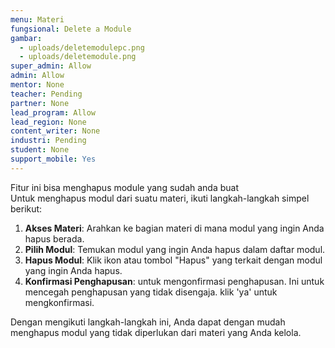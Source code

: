 ```yaml
---
menu: Materi
fungsional: Delete a Module
gambar:
  - uploads/deletemodulepc.png
  - uploads/deletemodule.png
super_admin: Allow
admin: Allow
mentor: None
teacher: Pending
partner: None
lead_program: Allow
lead_region: None
content_writer: None
industri: Pending
student: None
support_mobile: Yes
---
```

F﻿itur ini bisa menghapus module yang sudah anda buat\
Untuk menghapus modul dari suatu materi, ikuti langkah-langkah simpel berikut:

1. **Akses Materi**: Arahkan ke bagian materi di mana modul yang ingin Anda hapus berada.
2. **Pilih Modul**: Temukan modul yang ingin Anda hapus dalam daftar modul.
3. **Hapus Modul**: Klik ikon atau tombol "Hapus" yang terkait dengan modul yang ingin Anda hapus.
4. **Konfirmasi Penghapusan**: untuk mengonfirmasi penghapusan. Ini untuk mencegah penghapusan yang tidak disengaja. klik 'ya' untuk mengkonfirmasi.

Dengan mengikuti langkah-langkah ini, Anda dapat dengan mudah menghapus modul yang tidak diperlukan dari materi yang Anda kelola.
